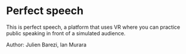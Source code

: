 # Perfect speech

This is perfect speech, a platform that uses VR where you can practice public speaking in front
of a simulated audience.

Author: Julien Barezi, Ian Murara
